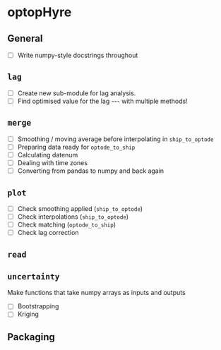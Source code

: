 # optopHyre

## General

  - [ ] Write numpy-style docstrings throughout

## `lag`

  - [ ] Create new sub-module for lag analysis.
  - [ ] Find optimised value for the lag --- with multiple methods!

## `merge`

  - [ ] Smoothing / moving average before interpolating in `ship_to_optode`
  - [ ] Preparing data ready for `optode_to_ship`
  - [ ] Calculating datenum
  - [ ] Dealing with time zones
  - [ ] Converting from pandas to numpy and back again

## `plot`

  - [ ] Check smoothing applied (`ship_to_optode`)
  - [ ] Check interpolations (`ship_to_optode`)
  - [ ] Check matching (`optode_to_ship`)
  - [ ] Check lag correction

## `read`



## `uncertainty`

Make functions that take numpy arrays as inputs and outputs

  - [ ] Bootstrapping
  - [ ] Kriging

## Packaging
